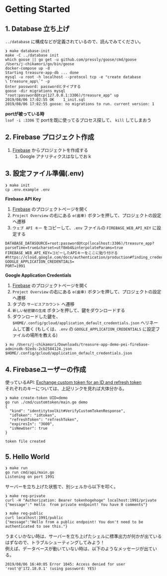 # Getting Started

## 1. Database 立ち上げ

`../database` に構成などが定義されているので、読んでみてください。

```console
❯ make database-init 
make -C ../database init
which goose || go get -u github.com/pressly/goose/cmd/goose
/Users/j-chikamori/go/bin/goose
docker-compose up -d
Starting treasure-app-db ... done
mysql -u root -h localhost --protocol tcp -e "create database \`treasure_app\`" -p
Enter password: passwordとタイプする
goose -dir migrations mysql "root:password@tcp(127.0.0.1:3306)/treasure_app" up
2019/08/06 17:02:55 OK    1_init.sql
2019/08/06 17:02:55 goose: no migrations to run. current version: 1
```

**portが被っている時**  
`lsof -i :3306` で portを既に使ってるプロセス探して、 `kill` してしまおう

## 2. Firebase プロジェクト作成

1. [Firebase](https://firebase.google.com/) からプロジェクトを作成する
    1. Google アナリティクスはなしでおｋ
    
## 3. 設定ファイル準備(.env)

```console
❯ make init            
cp .env.example .env
```

**Firebase API Key**

1. [Firebase](https://firebase.google.com/) のプロジェクトページを開く
1. `Project Overview` の右にある `⚙(歯車)` ボタンを押して、プロジェクトの設定へ遷移
1. `ウェブ API キー` をコピーして、`.env` ファイルの `FIREBASE_WEB_API_KEY` に設定する

```
DATABASE_DATASOURCE=root:password@tcp(localhost:3306)/treasure_app?parseTime=true&charset=utf8mb4&interpolateParams=true
FIREBASE_WEB_API_KEY=コピーしたAPIキーをここに貼り付ける
#https://cloud.google.com/docs/authentication/production#finding_credentials_automatically
GOOGLE_APPLICATION_CREDENTIALS=
PORT=1991
```

**Google Application Credentials**

1. [Firebase](https://firebase.google.com/) のプロジェクトページを開く
1. `Project Overview` の右にある `⚙(歯車)` ボタンを押して、プロジェクトの設定へ遷移
1. タブの `サービスアカウント` へ遷移
1. `新しい秘密鍵の生成` ボタンを押して、鍵をダウンロードする
1. ダウンロードした鍵を、 `$HOME/.config/gcloud/application_default_credentials.json` へリネームして置く (もしくは、`.env` の `GOOGLE_APPLICATION_CREDENTIALS` に設定ファイルの場所を教える)

```console
❯ mv /Users/j-chikamori/Downloads/treasure-app-demo-pei-firebase-adminsdk-92eds-2cb2584124.json $HOME/.config/gcloud/application_default_credentials.json
```

## 4. Firebaseユーザーの作成

使っているAPI: [Exchange custom token for an ID and refresh token](https://firebase.google.com/docs/reference/rest/auth/#section-refresh-token)  
それぞれのキーについては、上記リンクを見れば大体分かる。

```console
❯ make create-token UID=demo
go run ./cmd/customtoken/main.go demo
{
  "kind": "identitytoolkit#VerifyCustomTokenResponse",
  "idToken": "idtoken",
  "refreshToken": "refreshToken",
  "expiresIn": "3600",
  "isNewUser": true
}

token file created
```

## 5. Hello World

```console
❯ make run          
go run cmd/api/main.go
Listening on port 1991
```

サーバーを立ち上げた状態で、別シェルから以下を叩く。

```console
❯ make req-private
curl -H "Authorization: Bearer tokenhogehoge" localhost:1991/private
{"message":" Hello  from private endpoint! You have 0 comments"}

❯ make req-public 
curl localhost:1991/public
{"message":"Hello from a public endpoint! You don't need to be authenticated to see this."}
```

うまくいかない時は、サーバーを立ち上げたシェルに標準出力が何かが出ているはずなので、トラブルシューティングしてみよう！  
例えば、データベースが動いていない時は、以下のようなメッセージが出ている。

```console
2019/08/06 16:40:05 Error 1045: Access denied for user 'root'@'172.18.0.1' (using password: YES)
```

